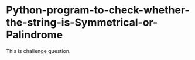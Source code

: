 # Python-program-to-check-whether-the-string-is-Symmetrical-or-Palindrome
This is challenge question.
